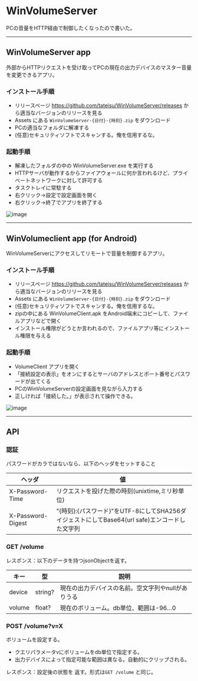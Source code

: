 # WinVolumeServer

PCの音量をHTTP経由で制御したくなったので書いた。

----
## WinVolumeServer app
外部からHTTPリクエストを受け取ってPCの現在の出力デバイスのマスター音量を変更できるアプリ。

### インストール手順
- リリースページ https://github.com/tateisu/WinVolumeServer/releases から適当なバージョンのリリースを見る
- Assets にある `WinVolumeServer-{日付}-{時刻}.zip` をダウンロード
- PCの適当なフォルダに解凍する
- (任意)セキュリティソフトでスキャンする。俺を信用するな。

### 起動手順
- 解凍したフォルダの中の WinVolumeServer.exe を実行する
- HTTPサーバが動作するからファイアウォールに何か言われるけど、プライベートネットワークに対して許可する
- タスクトレイに常駐する
- 右クリック→設定で設定画面を開く
- 右クリック→終了でアプリを終了する

![image](https://user-images.githubusercontent.com/333944/138663828-4a92c18d-b23c-46e9-9fd4-e52702892cd5.png)

----
## WinVolumeclient app (for Android)
WinVolumeServerにアクセスしてリモートで音量を制御するアプリ。

### インストール手順
- リリースページ https://github.com/tateisu/WinVolumeServer/releases から適当なバージョンのリリースを見る
- Assets にある `WinVolumeServer-{日付}-{時刻}.zip` をダウンロード
- (任意)セキュリティソフトでスキャンする。俺を信用するな。
- zipの中にある WinVolumeClient.apk をAndroid端末にコピーして、ファイルアプリなどで開く
- インストール権限がどうとか言われるので、ファイルアプリ等にインストール権限を与える

### 起動手順
- VolumeClient アプリを開く
- 「接続設定の表示」をオンにするとサーバのアドレスとポート番号とパスワードが出てくる
- PCのWinVolumeServerの設定画面を見ながら入力する
- 正しければ「接続した。」が表示されて操作できる。

![image](https://user-images.githubusercontent.com/333944/138664181-9885df66-c4b2-4e23-a4f7-3d4948b612af.png)

----
## API

### 認証
パスワードがカラではないなら、以下のヘッダをセットすること

|ヘッダ|値|
|--|--|
|X-Password-Time|リクエストを投げた際の時刻(unixtime,ミリ秒単位)|
|X-Password-Digest|"{時刻}:{パスワード}"をUTF-8にしてSHA256ダイジェストにしてBase64(url safe)エンコードした文字列|

### GET /volume

レスポンス：以下のデータを持つjsonObjectを返す。

|キー|型|説明|
|--|--|--|
|device|string?|現在の出力デバイスの名前。空文字列やnullがありうる|
|volume|float?|現在のボリューム。db単位、範囲は-96…0|

### POST /volume?v=X
ボリュームを設定する。
- クエリパラメータvにボリュームをdb単位で指定する。
- 出力デバイスによって指定可能な範囲は異なる。自動的にクリップされる。

レスポンス：設定後の状態を 返す。形式は`GET /volume` と同じ。
